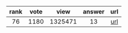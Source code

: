 
| rank | vote | view | answer | url |
|:-:|:-:|:-:|:-:|:-:|
|76|1180|1325471|13| [url](http://stackoverflow.com/questions/332289/how-do-you-change-the-size-of-figures-drawn-with-matplotlib) |
